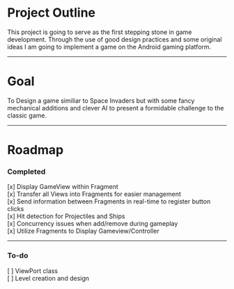 # Project Outline
This project is going to serve as the first stepping stone in game development. Through the use of good design practices and some original ideas I am going to implement a game on the Android gaming platform.

---

# Goal
To Design a game similiar to Space Invaders but with some fancy mechanical additions and clever AI to present a formidable challenge to the classic game.

---

# Roadmap  
  ### Completed  
  [x] Display GameView within Fragment  
  [x] Transfer all Views into Fragments for easier management  
  [x] Send information between Fragments in real-time to register button clicks  
  [x] Hit detection for Projectiles and Ships  
  [x] Concurrency issues when add/remove during gameplay  
  [x] Utilize Fragments to Display Gameview/Controller
  
  ---
  
  ### To-do  
  [ ] ViewPort class  
  [ ] Level creation and design  
